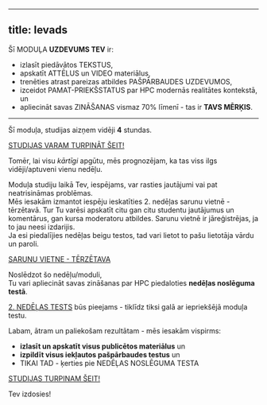 
---
title: Ievads
---


Šī MODUĻA **UZDEVUMS TEV** ir:
- izlasīt piedāvātos TEKSTUS,
- apskatīt ATTĒLUS un VIDEO materiālus,
- trenēties atrast pareizas atbildes PAŠPĀRBAUDES UZDEVUMOS,
- izceidot PAMAT-PRIEKŠSTATUS par HPC modernās realitātes kontekstā, un
- apliecināt savas ZINĀŠANAS vismaz 70% līmenī - tas ir **TAVS MĒRĶIS**.

---

Šī moduļa, studijas aizņem vidēji **4** stundas.

[STUDIJAS VARAM TURPINĀT ŠEIT!](https://hpc-pamati-saturs.learning.lv/preview/2-modulis/1_1)

Tomēr, lai visu *kārtīgi* apgūtu, mēs prognozējam, ka tas viss ilgs vidēji/aptuveni vienu nedēļu.

Moduļa studiju laikā Tev, iespējams, var rasties jautājumi vai pat neatrisināmas problēmas.  
Mēs iesakām izmantot iespēju ieskatīties 2. nedēļas sarunu vietnē - tērzētavā.
Tur Tu varēsi apskatīt citu gan citu studentu jautājumus un komentārus, gan kursa moderatoru atbildes.
Sarunu vietnē ir jāreģistrējas, ja to jau neesi izdarijis.  
Ja esi piedalījies nedēļas beigu testos, tad vari lietot to pašu lietotāja vārdu un paroli.

[SARUNU VIETNE - TĒRZĒTAVA](https://2-ned-sarunas.netlify.app/)


Noslēdzot šo nedēļu/moduli,  
Tu vari apliecināt savas zināšanas par HPC piedaloties **nedēļas noslēguma testā**.  

[2. NEDĒĻAS TESTS](https://hpc-pamati.learning.lv/exam) būs pieejams - 
tiklīdz tiksi galā ar iepriekšējā moduļa testu.

Labam, ātram un paliekošam rezultātam - mēs iesakām vispirms:
-  **izlasīt un apskatīt visus publicētos materiālus** un 
- **izpildīt visus iekļautos pašpārbaudes testus** un 
- TIKAI TAD - ķerties pie NEDĒĻAS NOSLĒGUMA TESTA

[STUDIJAS TURPINAM ŠEIT!](https://hpc-pamati-saturs.learning.lv/preview/2-modulis/1_1)

Tev izdosies!
